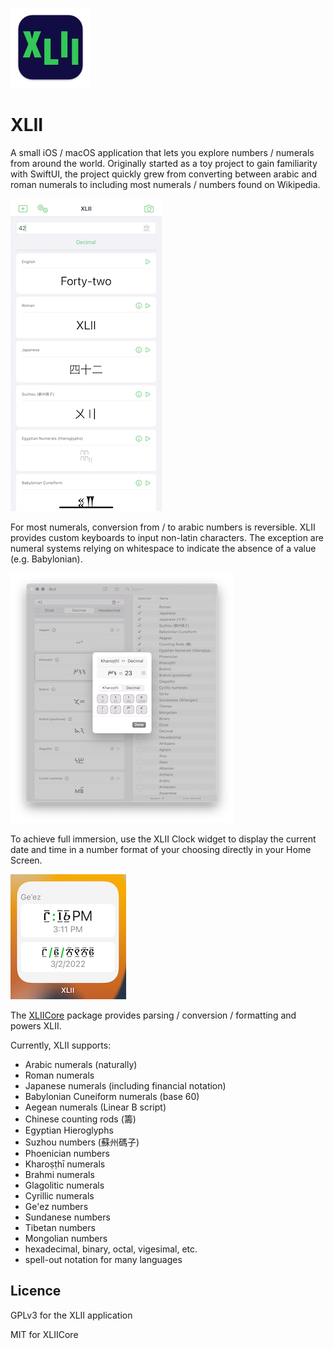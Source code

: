 ![Icon](artwork/macOS_new128.png)
# XLII

A small iOS / macOS application that lets you explore numbers / numerals from around the world.
Originally started as a toy project to gain familiarity with SwiftUI, the project quickly grew from converting between arabic and roman numerals to including most numerals / numbers found on Wikipedia.

![Screenshot](artwork/screenshots_github/1284x2778bb.png)

For most numerals, conversion from / to arabic numbers is reversible. XLII provides custom keyboards to input non-latin characters.
The exception are numeral systems relying on whitespace to indicate the absence of a value (e.g. Babylonian).

![Screenshot](artwork/screenshots_github/macOS.png)

To achieve full immersion, use the XLII Clock widget to display the current date and time in a number format of your choosing directly in your Home Screen. 

![Widget](artwork/screenshots_github/widget.png)

The [XLIICore]() package provides parsing / conversion / formatting and powers XLII.

Currently, XLII supports:

- Arabic numerals (naturally)
- Roman numerals
- Japanese numerals (including financial notation)
- Babylonian Cuneiform numerals (base 60)
- Aegean numerals (Linear B script)
- Chinese counting rods (籌)
- Egyptian Hieroglyphs
- Suzhou numbers (蘇州碼子)
- Phoenician numbers
- Kharoṣṭhī numerals
- Brahmi numerals
- Glagolitic numerals
- Cyrillic numerals
- Ge'ez numbers
- Sundanese numbers
- Tibetan numbers
- Mongolian numbers
- hexadecimal, binary, octal, vigesimal, etc.
- spell-out notation for many languages

## Licence
GPLv3 for the XLII application

MIT for XLIICore
